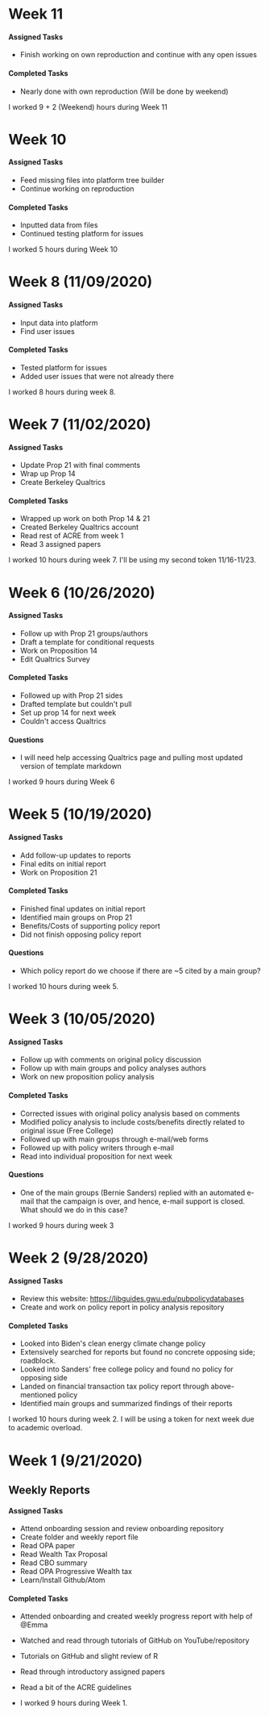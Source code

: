 # Week 11

#### Assigned Tasks
- Finish working on own reproduction and continue with any open issues

#### Completed Tasks
- Nearly done with own reproduction (Will be done by weekend)

I worked 9 + 2 (Weekend) hours during Week 11

# Week 10

#### Assigned Tasks
- Feed missing files into platform tree builder
- Continue working on reproduction

#### Completed Tasks
- Inputted data from files
- Continued testing platform for issues

I worked 5 hours during Week 10

# Week 8 (11/09/2020)

#### Assigned Tasks
- Input data into platform
- Find user issues

#### Completed Tasks
- Tested platform for issues
- Added user issues that were not already there

I worked 8 hours during week 8.

# Week 7 (11/02/2020)

#### Assigned Tasks
- Update Prop 21 with final comments
- Wrap up Prop 14
- Create Berkeley Qualtrics

#### Completed Tasks
- Wrapped up work on both Prop 14 & 21
- Created Berkeley Qualtrics account
- Read rest of ACRE from week 1
- Read 3 assigned papers

I worked 10 hours during week 7. I'll be using my second token 11/16-11/23.

# Week 6 (10/26/2020)

#### Assigned Tasks
- Follow up with Prop 21 groups/authors
- Draft a template for conditional requests
- Work on Proposition 14
- Edit Qualtrics Survey

#### Completed Tasks
- Followed up with Prop 21 sides
- Drafted template but couldn't pull
- Set up prop 14 for next week
- Couldn't access Qualtrics

#### Questions
- I will need help accessing Qualtrics page and pulling most updated version of template markdown

I worked 9 hours during Week 6

# Week 5 (10/19/2020)

#### Assigned Tasks
- Add follow-up updates to reports
- Final edits on initial report
- Work on Proposition 21

#### Completed Tasks
- Finished final updates on initial report
- Identified main groups on Prop 21
- Benefits/Costs of supporting policy report
- Did not finish opposing policy report

#### Questions
- Which policy report do we choose if there are ~5 cited by a main group?


I worked 10 hours during week 5.


# Week 3 (10/05/2020)

#### Assigned Tasks
- Follow up with comments on original policy discussion
- Follow up with main groups and policy analyses authors
- Work on new proposition policy analysis

#### Completed Tasks
- Corrected issues with original policy analysis based on comments
- Modified policy analysis to include costs/benefits directly related to original issue (Free College)
- Followed up with main groups through e-mail/web forms
- Followed up with policy writers through e-mail
- Read into individual proposition for next week

#### Questions
- One of the main groups (Bernie Sanders) replied with an automated e-mail that the campaign is over, and hence, e-mail support is closed. What should we do in this case?

I worked 9 hours during week 3



# Week 2 (9/28/2020)

#### Assigned Tasks
- Review this website: https://libguides.gwu.edu/pubpolicydatabases
- Create and work on policy report in policy analysis repository

#### Completed Tasks
- Looked into Biden's clean energy climate change policy
- Extensively searched for reports but found no concrete opposing side; roadblock.
- Looked into Sanders' free college policy and found no policy for opposing side
- Landed on financial transaction tax policy report through above-mentioned policy
- Identified main groups and summarized findings of their reports


I worked 10 hours during week 2. I will be using a token for next week due to academic overload.



# Week 1 (9/21/2020)
## Weekly Reports

#### Assigned Tasks
- Attend onboarding session and review onboarding repository
- Create folder and weekly report file
- Read OPA paper
- Read Wealth Tax Proposal
- Read CBO summary
- Read OPA Progressive Wealth tax
- Learn/Install Github/Atom


#### Completed Tasks
- Attended onboarding and created weekly progress report with help of @Emma
- Watched and read through tutorials of GitHub on YouTube/repository
- Tutorials on GitHub and slight review of R
- Read through introductory assigned papers
- Read a bit of the ACRE guidelines

- I worked 9 hours during Week 1.
